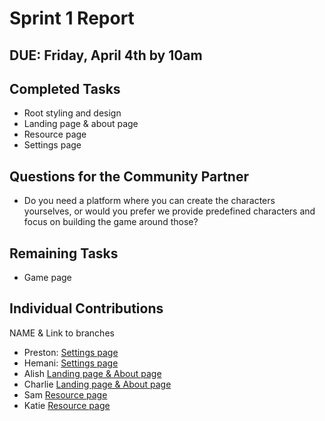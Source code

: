 # Sprint 1 Report
## DUE: Friday, April 4th by 10am

## Completed Tasks

- Root styling and design
- Landing page & about page
- Resource page
- Settings page

## Questions for the Community Partner

- Do you need a platform where you can create the characters yourselves, or would you prefer we provide predefined characters and focus on building the game around those?

## Remaining Tasks

- Game page

## Individual Contributions

NAME & Link to branches

- Preston: [Settings page](https://github.com/CMPSC302-Spring-2025-AlleghenyCollege/project3-phacks/tree/settings_page)
- Hemani: [Settings page](https://github.com/CMPSC302-Spring-2025-AlleghenyCollege/project3-phacks/tree/settings_page)
- Alish [Landing page & About page](https://github.com/CMPSC302-Spring-2025-AlleghenyCollege/project3-phacks/tree/landing)
- Charlie [Landing page & About page](https://github.com/CMPSC302-Spring-2025-AlleghenyCollege/project3-phacks/tree/landing)
- Sam [Resource page](https://github.com/CMPSC302-Spring-2025-AlleghenyCollege/project3-phacks/tree/Reasources)
- Katie [Resource page](https://github.com/CMPSC302-Spring-2025-AlleghenyCollege/project3-phacks/tree/katie-resources)

